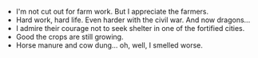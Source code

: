- I'm not cut out for farm work. But I appreciate the farmers.
- Hard work, hard life. Even harder with the civil war. And now dragons...
- I admire their courage not to seek shelter in one of the fortified cities.
- Good the crops are still growing.
- Horse manure and cow dung... oh, well, I smelled worse.
